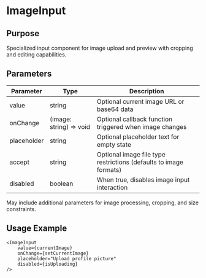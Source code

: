 # ImageInput

## Purpose

Specialized input component for image upload and preview with cropping and editing capabilities.

## Parameters

| Parameter   | Type                    | Description                                                       |
| ----------- | ----------------------- | ----------------------------------------------------------------- |
| value       | string                  | Optional current image URL or base64 data                         |
| onChange    | (image: string) => void | Optional callback function triggered when image changes           |
| placeholder | string                  | Optional placeholder text for empty state                         |
| accept      | string                  | Optional image file type restrictions (defaults to image formats) |
| disabled    | boolean                 | When true, disables image input interaction                       |

May include additional parameters for image processing, cropping, and size constraints.

## Usage Example

```tsx
<ImageInput
    value={currentImage}
    onChange={setCurrentImage}
    placeholder="Upload profile picture"
    disabled={isUploading}
/>
```
